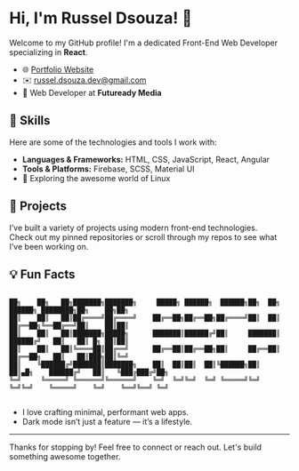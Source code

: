 # Hi, I'm Russel Dsouza! 👋

Welcome to my GitHub profile! I'm a dedicated Front-End Web Developer specializing in **React**.

- 🌐 [Portfolio Website](https://russeldsouza.dev/)
- ✉️ [russel.dsouza.dev@gmail.com](mailto:russel.dsouza.dev@gmail.com)
- 💼 Web Developer at **Futuready Media**

## 🚀 Skills

Here are some of the technologies and tools I work with:

- **Languages & Frameworks:** HTML, CSS, JavaScript, React, Angular
- **Tools & Platforms:** Firebase, SCSS, Material UI
- 🐧 Exploring the awesome world of Linux

## 📂 Projects

I’ve built a variety of projects using modern front-end technologies.  
Check out my pinned repositories or scroll through my repos to see what I’ve been working on.

## 💡 Fun Facts
<pre><code>
██╗    ██╗   ██╗███████╗███████╗     █████╗ ██████╗  ██████╗██╗  ██╗       ██████╗ ████████╗██╗    ██╗██╗
██║    ██║   ██║██╔════╝██╔════╝    ██╔══██╗██╔══██╗██╔════╝██║  ██║       ██╔══██╗╚══██╔══╝██║    ██║██║
██║    ██║   ██║███████╗█████╗      ███████║██████╔╝██║     ███████║       ██████╔╝   ██║   ██║ █╗ ██║██║
██║    ██║   ██║╚════██║██╔══╝      ██╔══██║██╔══██╗██║     ██╔══██║       ██╔══██╗   ██║   ██║███╗██║╚═╝
██║    ╚██████╔╝███████║███████╗    ██║  ██║██║  ██║╚██████╗██║  ██║▄█╗    ██████╔╝   ██║   ╚███╔███╔╝██╗
╚═╝     ╚═════╝ ╚══════╝╚══════╝    ╚═╝  ╚═╝╚═╝  ╚═╝ ╚═════╝╚═╝  ╚═╝╚═╝    ╚═════╝    ╚═╝    ╚══╝╚══╝ ╚═╝
                                                                                                         
</code></pre>
- I love crafting minimal, performant web apps.  
- Dark mode isn’t just a feature — it’s a lifestyle.  

---

Thanks for stopping by! Feel free to connect or reach out. Let's build something awesome together.
